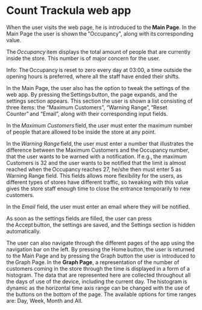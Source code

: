 # Count Trackula web app

When the user visits the web page, he is introduced to the **Main Page**. In the Main Page the user is shown the "Occupancy", along with its corresponding value.   

The *Occupancy* item displays the total amount of people that are currently inside the store. This number is of major concern for the user.  

Info: The Occupancy is reset to zero every day at 03:00, a time outside the opening hours is preferred, where all the staff have ended their shifts.  

In the Main Page, the user also has the option to tweak the settings of the web app. By pressing the Settings button, the page expands, and the settings section appears. This section the user is shown a list consisting of three items: the “Maximum Customers”, “Warning Range”, “Reset Counter” and “Email”, along with their corresponding input fields.  

In the *Maximum Customers* field, the user must enter the maximum number of people that are allowed to be inside the store at any point.  

In the *Warning Range* field, the user must enter a number that illustrates the difference between the Maximum Customers and the Occupancy number, that the user wants to be warned with a notification. If e.g., the maximum Customers is 32 and the user wants to be notified that the limit is almost reached when the Occupancy reaches 27, he/she then must enter 5 as Warning Range field. This fields allows more flexibility for the users, as different types of stores have different traffic, so tweaking with this value gives the store staff enough time to close the entrance temporarily to new customers.  

In the *Email* field, the user must enter an email where they will be notified. 

As soon as the settings fields are filled, the user can press the Accept button, the settings are saved, and the Settings section is hidden automatically.  

The user can also navigate through the different pages of the app using the navigation bar on the left. By pressing the Home button, the user is returned to the Main Page and by pressing the Graph button the user is introduced to the Graph Page. In the **Graph Page**, a representation of the number of customers coming in the store through the time is displayed in a form of a histogram. The data that are represented here are collected throughout all the days of use of the device, including the current day. The histogram is dynamic as the horizontal time axis range can be changed with the use of the buttons on the bottom of the page. The available options for time ranges are: Day, Week, Month and All.  
